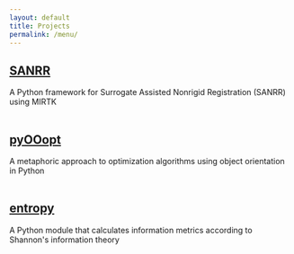 ```yaml
---
layout: default
title: Projects
permalink: /menu/
---
```

## [SANRR](https://github.com/ddfabbro/SANRR)
A Python framework for Surrogate Assisted Nonrigid Registration (SANRR) using MIRTK
<br><br>
## [pyOOopt](https://github.com/ddfabbro/pyOOopt)
A metaphoric approach to optimization algorithms using object orientation in Python
<br><br>
## [entropy](https://github.com/ddfabbro/entropy)
A Python module that calculates information metrics according to Shannon's information theory
